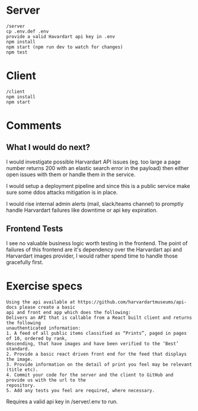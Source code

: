 # Server

```
/server
cp .env.def .env
provide a valid Havardart api key in .env
npm install
npm start (npm run dev to watch for changes)
npm test
```

# Client

```
/client
npm install
npm start
```

# Comments

## What I would do next?
I would investigate possible Harvardart API issues (eg. too large a page number returns 200 with an elastic search error in the payload) then either open issues with them or handle them in the service.

I would setup a deployment pipeline and since this is a public service make sure some ddos attacks mitigation is in place.

I would rise internal admin alerts (mail, slack/teams channel) to promptly handle Harvardart failures like downtime or api key expiration.

## Frontend Tests

I see no valuable business logic worth testing in the frontend. The point of failures of this frontend are it's dependency over the Harvardart api and Harvardart images provider, I would rather spend time to handle those gracefully first.

# Exercise specs
```
Using the api available at https://github.com/harvardartmuseums/api-docs please create a basic
api and front end app which does the following:
Delivers an API that is callable from a React built client and returns the following
unauthenticated information:
1. A feed of all public items classified as “Prints”, paged in pages of 10, ordered by rank,
descending, that have images and have been verified to the ‘Best’ standard.
2. Provide a basic react driven front end for the feed that displays the image.
3. Provide information on the detail of print you feel may be relevant (title etc).
4. Commit your code for the server and the client to GitHub and provide us with the url to the
repository.
5. Add any tests you feel are required, where necessary.
```

Requires a valid api key in /server/.env to run.
